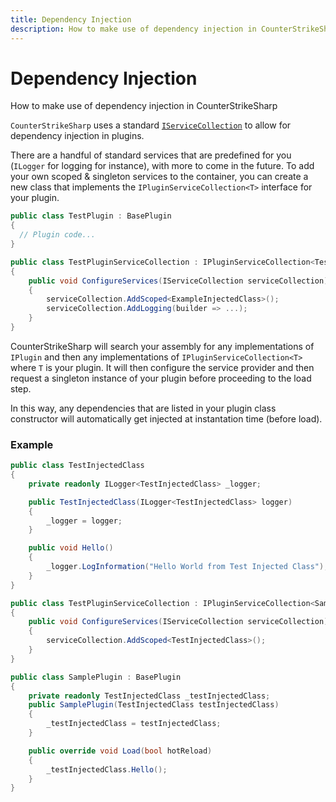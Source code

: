```yaml
---
title: Dependency Injection
description: How to make use of dependency injection in CounterStrikeSharp
---
```


# Dependency Injection

How to make use of dependency injection in CounterStrikeSharp

`CounterStrikeSharp` uses a standard <a href="https://learn.microsoft.com/en-us/aspnet/core/fundamentals/dependency-injection?view=aspnetcore-8.0" target="_blank">`IServiceCollection`</a> to allow for dependency injection in plugins.

There are a handful of standard services that are predefined for you (`ILogger` for logging for instance), with more to come in the future. To add your own scoped & singleton services to the container, you can create a new class that implements the `IPluginServiceCollection<T>` interface for your plugin.

```csharp
public class TestPlugin : BasePlugin
{
  // Plugin code...
}

public class TestPluginServiceCollection : IPluginServiceCollection<TestPlugin>
{
    public void ConfigureServices(IServiceCollection serviceCollection)
    {
        serviceCollection.AddScoped<ExampleInjectedClass>();
        serviceCollection.AddLogging(builder => ...);
    }
}
```

CounterStrikeSharp will search your assembly for any implementations of `IPlugin` and then any implementations of `IPluginServiceCollection<T>` where `T` is your plugin. It will then configure the service provider and then request a singleton instance of your plugin before proceeding to the load step.

In this way, any dependencies that are listed in your plugin class constructor will automatically get injected at instantation time (before load).

### Example

```csharp
public class TestInjectedClass
{
    private readonly ILogger<TestInjectedClass> _logger;

    public TestInjectedClass(ILogger<TestInjectedClass> logger)
    {
        _logger = logger;
    }

    public void Hello()
    {
        _logger.LogInformation("Hello World from Test Injected Class");
    }
}

public class TestPluginServiceCollection : IPluginServiceCollection<SamplePlugin>
{
    public void ConfigureServices(IServiceCollection serviceCollection)
    {
        serviceCollection.AddScoped<TestInjectedClass>();
    }
}

public class SamplePlugin : BasePlugin
{
    private readonly TestInjectedClass _testInjectedClass;
    public SamplePlugin(TestInjectedClass testInjectedClass)
    {
        _testInjectedClass = testInjectedClass;
    }

    public override void Load(bool hotReload)
    {
        _testInjectedClass.Hello();
    }
}
```
